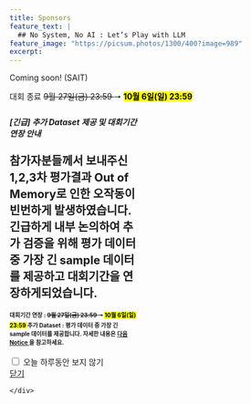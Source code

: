 ```yaml
---
title: Sponsors
feature_text: |
  ## No System, No AI : Let’s Play with LLM
feature_image: "https://picsum.photos/1300/400?image=989"
excerpt:
---
```


Coming soon!
(SAIT)


<tr>
			<td colspan="2">  대회 종료 </td>
			<strike> 9월 27일(금) 23:59 </strike> &#129046; <span style="background-color:#FFFF00; color:#000000;"> <b>  10월 6일(일) 23:59 </b></span> </td> 

<!-- layer popup content -->

<div class="layerPopup" id="layer_popup" style="visibility: visible;">
    <div class="layerBox" style="width:45%;">
        <h5 class="title"> <b> [긴급] 추가 Dataset 제공 및 대회기간 연장 안내 </b></h5>
        <div class="cont">
	 	<b style="font-size:20px;"> 참가자분들께서 보내주신 1,2,3차 평가결과 Out of Memory로 인한 오작동이 빈번하게 발생하였습니다. 
                                            긴급하게 내부 논의하여 추가 검증을 위해 평가 데이터 중 가장 긴 sample 데이터를 제공하고 대회기간을 연장하게되었습니다. </b> 
		<br> </br>
	   	<b style="font-size:10px;">  대회기간 연장 : <strike> 9월 27일(금) 23:59 </strike> &#129046; <span style="background-color:#FFFF00; color:#000000;"> <b>  10월 6일(일) 23:59 </b></span></b> 
      	    <b style="font-size:10px;"> 추가 Dataset : 평가 데이터 중 가장 긴 sample 데이터를 제공합니다.    </b>  
      	    <b style="font-size:10px;">  자세한 내용은 <a target="_blank" href="https://cechallenge.github.io/Notice/"> 다음 Notice </a>을 참고하세요. </b> 
  	<br>
   	<br> 
        <form name="pop_form">
            <div id="check" ><input type="checkbox" name="chkbox" value="checkbox" id='chkbox' >
            <label for="chkbox">오늘 하루동안 보지 않기</label></div>
		      <div id="close" ><a href="javascript:closePop();">닫기</a>
		
	</div> 
